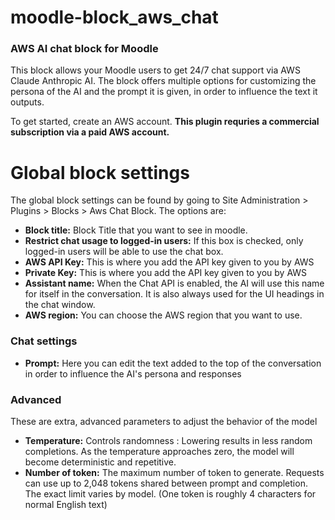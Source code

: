 # moodle-block_aws_chat



### AWS AI chat block for Moodle

This block allows your Moodle users to get 24/7 chat support via AWS Claude Anthropic AI. The block offers multiple options for customizing the persona of the AI and the prompt it is given, in order to influence the text it outputs.

To get started, create an AWS account. **This plugin requries a commercial subscription via a paid AWS account.**

# Global block settings

The global block settings can be found by going to Site Administration > Plugins > Blocks > Aws Chat Block. The options are:
-  **Block title:** Block Title that you want to see in moodle.
-  **Restrict chat usage to logged-in users:** If this box is checked, only logged-in users will be able to use the chat box.
-  **AWS API Key:** This is where you add the API key given to you by AWS
-  **Private Key:** This is where you add the API key given to you by AWS
-  **Assistant name:** When the Chat API is enabled, the AI will use this name for itself in the conversation. It is also always used for the UI headings in the chat window.
-  **AWS region:** You can choose the AWS region that you want to use.

### Chat  settings
-  **Prompt:** Here you can edit the text added to the top of the conversation in order to influence the AI's persona and responses


### Advanced
These are extra, advanced parameters to adjust the behavior of the model
- **Temperature:** Controls randomness : Lowering results in less random completions. As the temperature approaches zero, the model will become deterministic and repetitive.
- **Number of token:** The maximum number of token to generate. Requests can use up to 2,048 tokens shared between prompt and completion. The exact limit varies by model. (One token is roughly 4 characters for normal English text)
